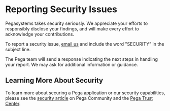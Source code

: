 # Reporting Security Issues

Pegasystems takes security seriously. We appreciate your efforts to responsibly disclose your findings, and will make every effort to acknowledge your contributions.

To report a security issue, [email us](mailto:opensource@pega.com;security@pega.com) and include the word "SECURITY" in the subject line.

The Pega team will send a response indicating the next steps in handling your report. We may ask for additional information or guidance.

## Learning More About Security
To learn more about securing a Pega application or our security capabilities, please see the [security article](https://community.pega.com/knowledgebase/capabilities/security) on Pega Community and the [Pega Trust Center](https://www.pega.com/products/cloud/pega-trust-center).
